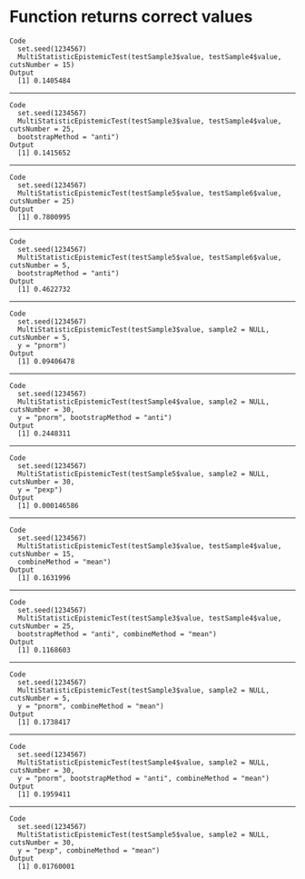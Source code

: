# Function returns correct values

    Code
      set.seed(1234567)
      MultiStatisticEpistemicTest(testSample3$value, testSample4$value, cutsNumber = 15)
    Output
      [1] 0.1405484

---

    Code
      set.seed(1234567)
      MultiStatisticEpistemicTest(testSample3$value, testSample4$value, cutsNumber = 25,
      bootstrapMethod = "anti")
    Output
      [1] 0.1415652

---

    Code
      set.seed(1234567)
      MultiStatisticEpistemicTest(testSample5$value, testSample6$value, cutsNumber = 25)
    Output
      [1] 0.7800995

---

    Code
      set.seed(1234567)
      MultiStatisticEpistemicTest(testSample5$value, testSample6$value, cutsNumber = 5,
      bootstrapMethod = "anti")
    Output
      [1] 0.4622732

---

    Code
      set.seed(1234567)
      MultiStatisticEpistemicTest(testSample3$value, sample2 = NULL, cutsNumber = 5,
      y = "pnorm")
    Output
      [1] 0.09406478

---

    Code
      set.seed(1234567)
      MultiStatisticEpistemicTest(testSample4$value, sample2 = NULL, cutsNumber = 30,
      y = "pnorm", bootstrapMethod = "anti")
    Output
      [1] 0.2448311

---

    Code
      set.seed(1234567)
      MultiStatisticEpistemicTest(testSample5$value, sample2 = NULL, cutsNumber = 30,
      y = "pexp")
    Output
      [1] 0.000146586

---

    Code
      set.seed(1234567)
      MultiStatisticEpistemicTest(testSample3$value, testSample4$value, cutsNumber = 15,
      combineMethod = "mean")
    Output
      [1] 0.1631996

---

    Code
      set.seed(1234567)
      MultiStatisticEpistemicTest(testSample3$value, testSample4$value, cutsNumber = 25,
      bootstrapMethod = "anti", combineMethod = "mean")
    Output
      [1] 0.1168603

---

    Code
      set.seed(1234567)
      MultiStatisticEpistemicTest(testSample3$value, sample2 = NULL, cutsNumber = 5,
      y = "pnorm", combineMethod = "mean")
    Output
      [1] 0.1738417

---

    Code
      set.seed(1234567)
      MultiStatisticEpistemicTest(testSample4$value, sample2 = NULL, cutsNumber = 30,
      y = "pnorm", bootstrapMethod = "anti", combineMethod = "mean")
    Output
      [1] 0.1959411

---

    Code
      set.seed(1234567)
      MultiStatisticEpistemicTest(testSample5$value, sample2 = NULL, cutsNumber = 30,
      y = "pexp", combineMethod = "mean")
    Output
      [1] 0.01760001

